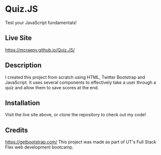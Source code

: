 # Quiz.JS
Test your JavaScript fundamentals!

## Live Site
https://mcraepv.github.io/Quiz.JS/

## Description
I created this project from scratch using HTML, Twitter Bootstrap and JavaScript. It uses several components to effectively take a user through a quiz and allow them to save scores at the end.

## Installation 
Visit the live site above, or clone the repository to check out my code!

## Credits
https://getbootstrap.com/
This project was made as part of UT's Full Stack Flex web development bootcamp.